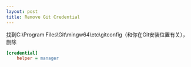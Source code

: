 ```yaml
---
layout: post
title: Remove Git Credential
---
```



找到C:\Program Files\Git\mingw64\etc\gitconfig（和你在Git安装位置有关），删除   
``` ini
[credential]   
    helper = manager   
```
